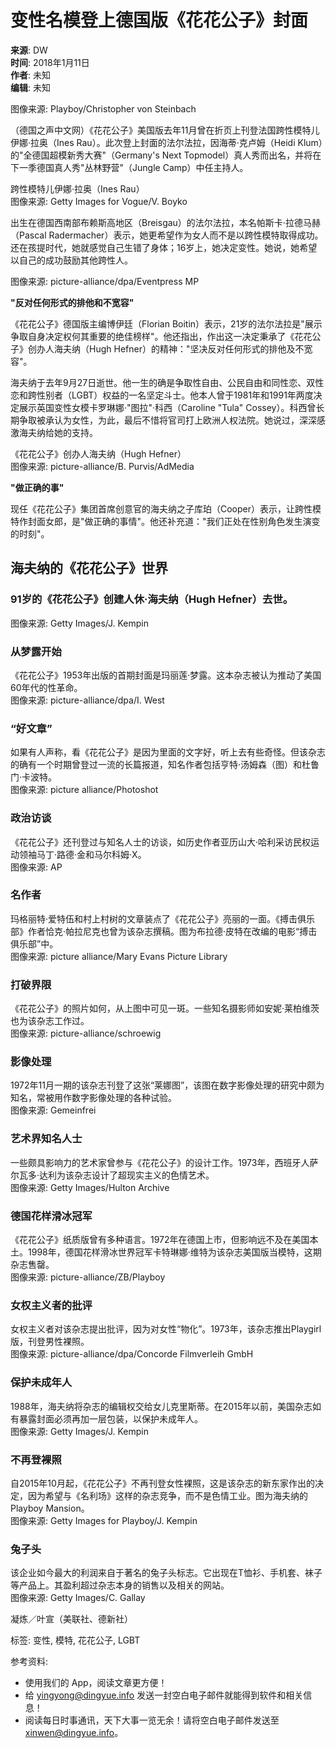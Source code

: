 # 变性名模登上德国版《花花公子》封面

**来源**: DW  
**时间**: 2018年1月11日  
**作者**: 未知  
**编辑**: 未知  

图像来源: Playboy/Christopher von Steinbach  

（德国之声中文网）《花花公子》美国版去年11月曾在折页上刊登法国跨性模特儿伊娜·拉奥（Ines Rau）。此次登上封面的法尔法拉，因海蒂·克卢姆（Heidi Klum）的"全德国超模新秀大赛"（Germany's Next Topmodel）真人秀而出名，并将在下一季德国真人秀"丛林野营"（Jungle Camp）中任主持人。

跨性模特儿伊娜·拉奥（Ines Rau）  
图像来源: Getty Images for Vogue/V. Boyko  

出生在德国西南部布赖斯高地区（Breisgau）的法尔法拉，本名帕斯卡·拉德马赫（Pascal Radermacher）表示，她更希望作为女人而不是以跨性模特取得成功。还在孩提时代，她就感觉自己生错了身体；16岁上，她决定变性。她说，她希望以自己的成功鼓励其他跨性人。

图像来源: picture-alliance/dpa/Eventpress MP  

**"反对任何形式的排他和不宽容"**

《花花公子》德国版主编博伊廷（Florian Boitin）表示，21岁的法尔法拉是"展示争取自身决定权何其重要的绝佳榜样"。他还指出，作出这一决定秉承了《花花公子》创办人海夫纳（Hugh Hefner）的精神："坚决反对任何形式的排他及不宽容"。  

海夫纳于去年9月27日逝世。他一生的确是争取性自由、公民自由和同性恋、双性恋和跨性别者（LGBT）权益的一名坚定斗士。他本人曾于1981年和1991年两度决定展示英国变性女模卡罗琳娜·"图拉"·科西（Caroline "Tula" Cossey）。科西曾长期争取被承认为女性，为此，最后不惜将官司打上欧洲人权法院。她说过，深深感激海夫纳给她的支持。  

《花花公子》创办人海夫纳（Hugh Hefner）  
图像来源: picture-alliance/B. Purvis/AdMedia  

**"做正确的事"**

现任《花花公子》集团首席创意官的海夫纳之子库珀（Cooper）表示，让跨性模特作封面女郎，是"做正确的事情"。他还补充道："我们正处在性别角色发生演变的时刻"。  

## 海夫纳的《花花公子》世界  

### 91岁的《花花公子》创建人休·海夫纳（Hugh Hefner）去世。  
图像来源: Getty Images/J. Kempin

### 从梦露开始  
《花花公子》1953年出版的首期封面是玛丽莲·梦露。这本杂志被认为推动了美国60年代的性革命。  
图像来源: picture-alliance/dpa/I. West

### “好文章”  
如果有人声称，看《花花公子》是因为里面的文字好，听上去有些奇怪。但该杂志的确有一个时期曾登过一流的长篇报道，知名作者包括亨特·汤姆森（图）和杜鲁门·卡波特。  
图像来源: picture alliance/Photoshot

### 政治访谈  
《花花公子》还刊登过与知名人士的访谈，如历史作者亚历山大·哈利采访民权运动领袖马丁·路德·金和马尔科姆·X。  
图像来源: AP

### 名作者  
玛格丽特·爱特伍和村上村树的文章装点了《花花公子》亮丽的一面。《搏击俱乐部》作者恰克·帕拉尼克也曾为该杂志撰稿。图为布拉德·皮特在改编的电影“搏击俱乐部”中。  
图像来源: picture alliance/Mary Evans Picture Library

### 打破界限  
《花花公子》的照片如何，从上图中可见一斑。一些知名摄影师如安妮·莱柏维茨也为该杂志工作过。  
图像来源: picture-alliance/schroewig

### 影像处理  
1972年11月一期的该杂志刊登了这张“莱娜图”，该图在数字影像处理的研究中颇为知名，常被用作数字影像处理的各种试验。  
图像来源: Gemeinfrei

### 艺术界知名人士  
一些颇具影响力的艺术家曾参与《花花公子》的设计工作。1973年，西班牙人萨尔瓦多·达利为该杂志设计了超现实主义的色情艺术。  
图像来源: Getty Images/Hulton Archive

### 德国花样滑冰冠军  
《花花公子》纸质版曾有多种语言。1972年在德国上市，但影响远不及在美国本土。1998年，德国花样滑冰世界冠军卡特琳娜·维特为该杂志美国版当模特，这期杂志售罄。  
图像来源: picture-alliance/ZB/Playboy

### 女权主义者的批评  
女权主义者对该杂志提出批评，因为对女性“物化”。1973年，该杂志推出Playgirl版，刊登男性裸照。  
图像来源: picture-alliance/dpa/Concorde Filmverleih GmbH

### 保护未成年人  
1988年，海夫纳将杂志的编辑权交给女儿克里斯蒂。在2015年以前，美国杂志如有暴露封面必须再加一层包装，以保护未成年人。  
图像来源: Getty Images/J. Kempin

### 不再登裸照  
自2015年10月起，《花花公子》不再刊登女性裸照，这是该杂志的新东家作出的决定，因为希望与《名利场》这样的杂志竞争，而不是色情工业。图为海夫纳的Playboy Mansion。  
图像来源: Getty Images for Playboy/J. Kempin

### 兔子头  
该企业如今最大的利润来自于著名的兔子头标志。它出现在T恤衫、手机套、袜子等产品上。其盈利超过杂志本身的销售以及相关的网站。  
图像来源: Getty Images/C. Gallay  

凝炼／叶宣（美联社、德新社）  

标签: 变性, 模特, 花花公子, LGBT  

参考资料:  
- 使用我们的 App，阅读文章更方便！  
- 给 yingyong@dingyue.info 发送一封空白电子邮件就能得到软件和相关信息！  
- 阅读每日时事通讯，天下大事一览无余！请将空白电子邮件发送至 xinwen@dingyue.info。